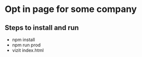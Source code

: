 # Opt in page for some company

## Steps to install and run

- npm install
- npm run prod
- vizit index.html